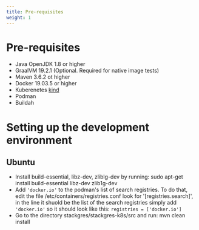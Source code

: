 ```yaml
---
title: Pre-requisites
weight: 1
---
```


# Pre-requisites

* Java OpenJDK 1.8 or higher
* GraalVM 19.2.1 (Optional. Required for native image tests)
* Maven 3.6.2 ot higher
* Docker 19.03.5 or higher
* Kuberenetes [kind](https://github.com/kubernetes-sigs/kind)
* Podman
* Buildah

# Setting up the development environment

## Ubuntu

* Install build-essential, libz-dev, zliblg-dev by running: sudo apt-get install build-essential libz-dev zlib1g-dev
* Add ``'docker.io'`` to the podman's list of search registries. 
  To do that, edit the file /etc/containers/registries.conf look for '[registries.search]', in the line it shuold be the 
  list of the search registries simply add ``'docker.io'`` so it should look like this: `registries = ['docker.io']`
* Go to the directory stackgres/stackgres-k8s/src and run: mvn clean install



